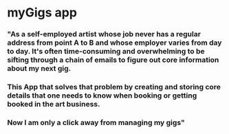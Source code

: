 # myGigs app

### "As a self-employed artist whose job never has a regular address from point A to B and whose employer varies from day to day. It's often time-consuming and overwhelming to be sifting through a chain of emails to figure out core information about my next gig.

### This App that solves that problem by creating and storing core details that one needs to know when booking or getting booked in the art business.

### Now I am only a click away from managing my gigs"
